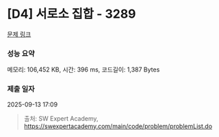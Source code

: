 # [D4] 서로소 집합 - 3289 

[문제 링크](https://swexpertacademy.com/main/code/problem/problemDetail.do?contestProbId=AWBJKA6qr2oDFAWr) 

### 성능 요약

메모리: 106,452 KB, 시간: 396 ms, 코드길이: 1,387 Bytes

### 제출 일자

2025-09-13 17:09



> 출처: SW Expert Academy, https://swexpertacademy.com/main/code/problem/problemList.do